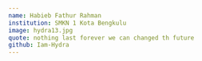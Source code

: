 ```yaml
---
name: Habieb Fathur Rahman
institution: SMKN 1 Kota Bengkulu
image: hydra13.jpg
quote: nothing last forever we can changed th future
github: Iam-Hydra
---
```

